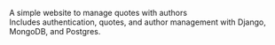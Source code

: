 A simple website to manage quotes with authors<br />
Includes authentication, quotes, and author management with Django, MongoDB, and Postgres.
